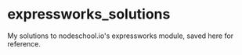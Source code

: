 # expressworks_solutions
My solutions to nodeschool.io's expressworks module, saved here for reference.
